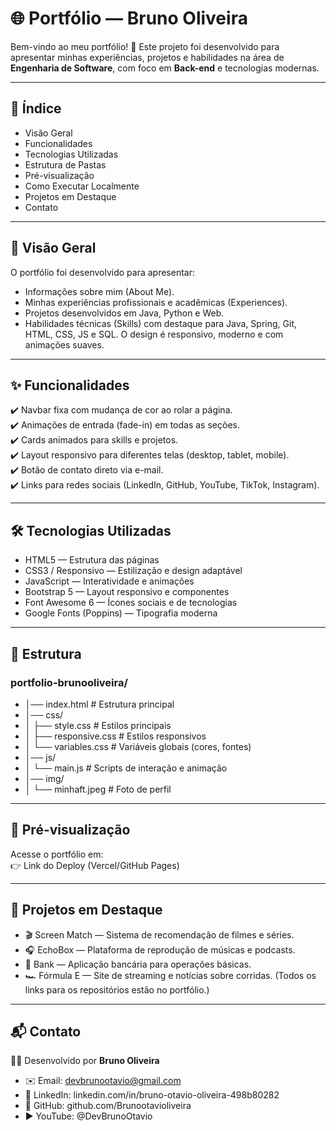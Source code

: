 # 🌐 Portfólio — Bruno Oliveira

Bem-vindo ao meu portfólio! 🚀
Este projeto foi desenvolvido para apresentar minhas experiências, projetos e habilidades na área de <strong>Engenharia de Software</strong>, com foco em <strong>Back-end</strong> e tecnologias modernas.

---

## 📖 Índice
   - Visão Geral
   - Funcionalidades
   - Tecnologias Utilizadas
   - Estrutura de Pastas
   - Pré-visualização
   - Como Executar Localmente
   - Projetos em Destaque
   - Contato
---

## 📌 Visão Geral

O portfólio foi desenvolvido para apresentar:
   - Informações sobre mim (About Me).
   - Minhas experiências profissionais e acadêmicas (Experiences).
   - Projetos desenvolvidos em Java, Python e Web.
   - Habilidades técnicas (Skills) com destaque para Java, Spring, Git, HTML, CSS, JS e SQL.
O design é responsivo, moderno e com animações suaves.

---

## ✨ Funcionalidades

✔️ Navbar fixa com mudança de cor ao rolar a página. <br>
✔️ Animações de entrada (fade-in) em todas as seções.<br>
✔️ Cards animados para skills e projetos. <br>
✔️ Layout responsivo para diferentes telas (desktop, tablet, mobile). <br>
✔️ Botão de contato direto via e-mail. <br>
✔️ Links para redes sociais (LinkedIn, GitHub, YouTube, TikTok, Instagram). <br>

---

## 🛠 Tecnologias Utilizadas

- HTML5 — Estrutura das páginas
- CSS3 / Responsivo — Estilização e design adaptável
- JavaScript — Interatividade e animações
- Bootstrap 5 — Layout responsivo e componentes
- Font Awesome 6 — Ícones sociais e de tecnologias
- Google Fonts (Poppins) — Tipografia moderna

---

## 📁 Estrutura

### portfolio-brunooliveira/
- │── index.html          # Estrutura principal
- │── css/
- │   ├── style.css       # Estilos principais
- │   ├── responsive.css  # Estilos responsivos
- │   └── variables.css   # Variáveis globais (cores, fontes)
- │── js/
- │   └── main.js         # Scripts de interação e animação
- │── img/
- │   └── minhaft.jpeg    # Foto de perfil

---

## 👀 Pré-visualização
Acesse o portfólio em: <br>
👉 Link do Deploy (Vercel/GitHub Pages)

---

## 🚀 Projetos em Destaque

- 🎬 Screen Match — Sistema de recomendação de filmes e séries.
- 🎧 EchoBox — Plataforma de reprodução de músicas e podcasts.
- 🏦 Bank — Aplicação bancária para operações básicas.
- 🏎️ Fórmula E — Site de streaming e notícias sobre corridas.
(Todos os links para os repositórios estão no portfólio.)

---

## 📬 Contato
👨‍💻 Desenvolvido por <strong>Bruno Oliveira</strong>
- ✉️ Email: devbrunootavio@gmail.com
- 💼 LinkedIn: linkedin.com/in/bruno-otavio-oliveira-498b80282
- 🐙 GitHub: github.com/Brunootavioliveira
- ▶️ YouTube: @DevBrunoOtavio



